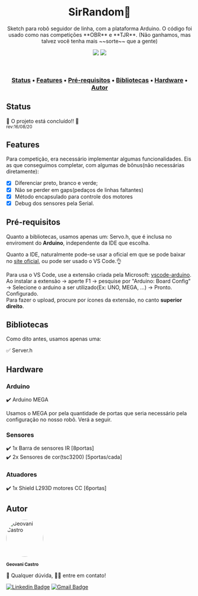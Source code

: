 <h1 align="center">SirRandom🤖</h1> 
<p align="center">
Sketch para robô seguidor de linha, com a plataforma Arduino. O código foi usado como nas competições **OBR** e **TJR**.
(Não ganhamos, mas talvez você tenha mais ~~sorte~~ que a gente)
</p>

<p align="center">
<img src="https://img.shields.io/static/v1?label=Plataforma&message=Arduino&color=00979D&style=flat&logo=arduino"/>
<img src="https://img.shields.io/static/v1?label=build&message=passing&color=4ac41c&style=flat"/>
</p>

<br/>

<h3 align="center">
 <a href="#status">Status</a> •
 <a href="#features">Features</a> • 
 <a href="#pre-requisitos">Pré-requisitos</a> • 
 <a href="#bibliotecas">Bibliotecas</a> •
 <a href="#hardware">Hardware</a> • 
 <a href="#autor">Autor</a>
</h3>

<h2 id="status">Status</h2>

<p>🥳 O projeto está concluído!! 🥳</br><small>rev:16/08/20</small></p> 
 
<h2 id="features">Features</h2>

Para competição, era necessário implementar algumas funcionalidades. Eis as que conseguimos completar, com algumas de bônus(não necessárias diretamente):

- [x] Diferenciar preto, branco e verde;
- [x] Não se perder em gaps(pedaços de linhas faltantes)
- [x] Método encapsulado para controle dos motores
- [x] Debug dos sensores pela Serial.
 
<h2 id="pre-requisitos">Pré-requisitos</h2>

<p>
 Quanto a bibliotecas, usamos apenas um: Servo.h, que é inclusa no enviroment 
do <b>Arduino</b>, independente da IDE que escolha.
</p>

<p>
 Quanto a IDE, naturalmente pode-se usar a oficial em que se pode baixar no <a href="https://www.arduino.cc/en/Main/Software">site oficial</a>, ou pode ser usado o VS Code.👌
</p>

<p>
 Para usa o VS Code, use a extensão criada pela Microsoft: <a href="https://marketplace.visualstudio.com/items?itemName=vsciot-vscode.vscode-arduino">vscode-arduino</a>.<br/>
Ao instalar a extensão -> aperte F1 -> pesquise por "Arduino: Board Config" -> Selecione o arduino a ser utilizado(Ex: UNO, MEGA, ...) -> Pronto. Configurado.<br/>
Para fazer o upload, procure por ícones da extensão, no canto <b>superior direito</b>.
</p>
 
<h2 id="bibliotecas">Bibliotecas</h2>

  <p>Como dito antes, usamos apenas uma:</p>
✅ Server.h

<h2 id="hardware">Hardware</h2>

<h3>Arduino</h3>
✔️ Arduino MEGA
<p>Usamos o MEGA por pela quantidade de portas que seria necessário pela configuração no nosso robô. Verá a seguir.</p>

<h3>Sensores</h3>
✔️ 1x Barra de sensores IR [8portas]</br>
✔️ 2x Sensores de cor(tsc3200) [5portas/cada]

<h3>Atuadores</h3>
✔️ 1x Shield L293D motores CC [6portas]
 
<h2 id="autor">Autor</h2>

 <img style="border-radius: 50%;" src="https://avatars0.githubusercontent.com/u/17338976?s=460&u=b5b325738af4dba6d51cbf2e8e335ca389bc493d&v=4" width="100px;" alt="Geovani Castro"/>
 
 <sub><b>Geovani Castro</b></sub>
</br>

🤔 Qualquer dúvida, 👋🏽 entre em contato!

[![Linkedin Badge](https://img.shields.io/badge/-Geovani_Castro-blue?style=flat-square&logo=Linkedin&logoColor=white&link=https://www.linkedin.com/in/geovani-castro-149733104/)](https://www.linkedin.com/in/geovani-castro-149733104/) 
[![Gmail Badge](https://img.shields.io/badge/-geovani537@gmail.com-c14438?style=flat-square&logo=Gmail&logoColor=white&link=mailto:geovani537@gmail.com)](mailto:geovani537@gmail.com)

